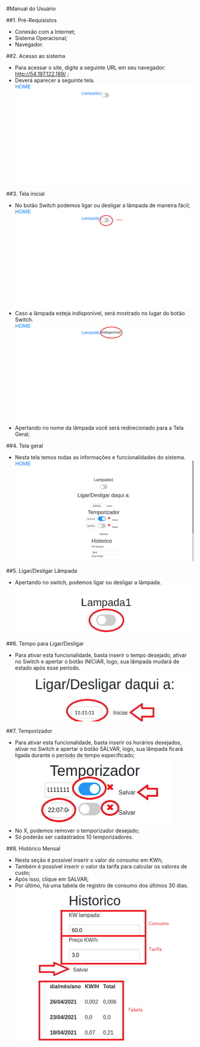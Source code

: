 #Manual do Usuário

##1. Pré-Requisistos
- Conexão com a Internet;
- Sistema Operacional;
- Navegador.

##2. Acesso ao sistema
- Para acessar o site, digite a seguinte URL em seu navegador: http://54.197.122.189/ ;
- Deverá aparecer a seguinte tela.
![Alt Text](img/Inicial.png)

##3. Tela inicial
- No botão Switch podemos ligar ou desligar a lâmpada de maneira fácil;
![Alt Text](img/Switch.png)
- Caso a lâmpada esteja indisponível, será mostrado no lugar do botão Switch.
![Alt Text](img/Indisponivel.png)
- Apertando no nome da lâmpada você será redirecionado para a Tela Geral;

##4. Tela geral
- Nesta tela temos todas as informações e funcionalidades do sistema.
![Alt Text](img/Geral.png)

##5. Ligar/Desligar Lâmpada
- Apertando no switch, podemos ligar ou desligar a lâmpada.
![Alt Text](img/Liga.png)

##6. Tempo para Ligar/Desligar
- Para ativar esta funcionalidade, basta inserir o tempo desejado, ativar no Switch e apertar o botão INICIAR, logo, sua lâmpada mudará de estado após esse período.
![Alt Text](img/Contagem.png)

##7. Temporizador
- Para ativar esta funcionalidade, basta inserir os horários desejados, ativar no Switch e apertar o botão SALVAR, logo, sua lâmpada ficará ligada durante o período de tempo especificado;
![Alt Text](img/Temporizador.png)
- No X, podemos remover o temporizador desejado;
- Só poderão ser cadastrados 10 temporizadores.

##8. Histórico Mensal
- Nesta seção é possível inserir o valor do consumo em KWh;
- Também é possível inserir o valor da tarifa para calcular os valores de custo;
- Após isso, clique em SALVAR;
- Por último, há uma tabela de registro de consumo dos últimos 30 dias.
![Alt Text](img/Historico.png)